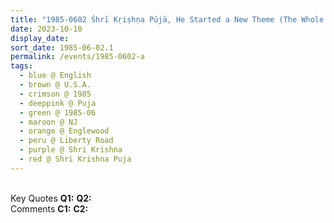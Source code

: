 ```yaml
---
title: "1985-0602 Śhrī Kṛiṣhṇa Pūjā, He Started a New Theme (The Whole Thing Is Nothing but a Līlā) and The Divine Diplomacy Is Expressed through Your Discretion (Play the Melody of God and See Everything as a Play), Tent, Backyard, House of Judy Gaddy, 442 Liberty Road, Englewood, NJ, U.S.A."
date: 2023-10-10
display_date: 
sort_date: 1985-06-02.1
permalink: /events/1985-0602-a
tags:
  - blue @ English
  - brown @ U.S.A.
  - crimson @ 1985
  - deeppink @ Puja
  - green @ 1985-06
  - maroon @ NJ
  - orange @ Englewood
  - peru @ Liberty Road
  - purple @ Shri Krishna
  - red @ Shri Krishna Puja
---
```


<br>

<wave-list>
  <list-title color="DarkSeaGreen" width="55">Key Quotes</list-title>
  <list-item color="BlanchedAlmond" width="280"><b>Q1:</b> <i></i></list-item>
  <list-item color="Lavender" width="280"><b>Q2:</b> <i></i></list-item>
</wave-list>

<br>

<wave-list>
  <list-title color="DarkSeaGreen" width="55">Comments</list-title>
  <list-item color="BlanchedAlmond" width="280"><b>C1:</b> <i></i></list-item>
  <list-item color="Lavender" width="280"><b>C2:</b> <i></i></list-item>
</wave-list>